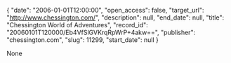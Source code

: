 {
  "date": "2006-01-01T12:00:00", 
  "open_access": false, 
  "target_url": "http://www.chessington.com/", 
  "description": null, 
  "end_date": null, 
  "title": "Chessington World of Adventures", 
  "record_id": "20060101T120000/Eb4VfSlGVKrqRpWrP+4akw==", 
  "publisher": "chessington.com", 
  "slug": 11299, 
  "start_date": null
}

None